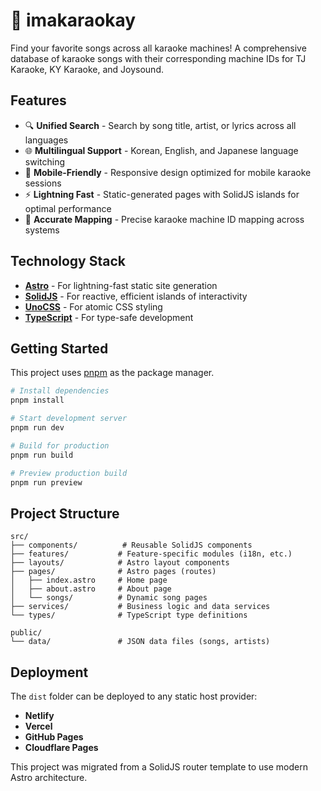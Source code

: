 # 🎤 imakaraokay

Find your favorite songs across all karaoke machines! A comprehensive database of karaoke songs with their corresponding machine IDs for TJ Karaoke, KY Karaoke, and Joysound.

## Features

- 🔍 **Unified Search** - Search by song title, artist, or lyrics across all languages
- 🌐 **Multilingual Support** - Korean, English, and Japanese language switching
- 📱 **Mobile-Friendly** - Responsive design optimized for mobile karaoke sessions
- ⚡ **Lightning Fast** - Static-generated pages with SolidJS islands for optimal performance
- 🎯 **Accurate Mapping** - Precise karaoke machine ID mapping across systems

## Technology Stack

- **[Astro](https://astro.build)** - For lightning-fast static site generation
- **[SolidJS](https://solidjs.com)** - For reactive, efficient islands of interactivity
- **[UnoCSS](https://unocss.dev)** - For atomic CSS styling
- **[TypeScript](https://typescriptlang.org)** - For type-safe development

## Getting Started

This project uses [pnpm](https://pnpm.io) as the package manager.

```bash
# Install dependencies
pnpm install

# Start development server
pnpm run dev

# Build for production
pnpm run build

# Preview production build
pnpm run preview
```

## Project Structure

```
src/
├── components/          # Reusable SolidJS components
├── features/           # Feature-specific modules (i18n, etc.)
├── layouts/            # Astro layout components
├── pages/              # Astro pages (routes)
│   ├── index.astro     # Home page
│   ├── about.astro     # About page
│   └── songs/          # Dynamic song pages
├── services/           # Business logic and data services
└── types/              # TypeScript type definitions

public/
└── data/               # JSON data files (songs, artists)
```

## Deployment

The `dist` folder can be deployed to any static host provider:
- **Netlify**
- **Vercel** 
- **GitHub Pages**
- **Cloudflare Pages**

This project was migrated from a SolidJS router template to use modern Astro architecture.



